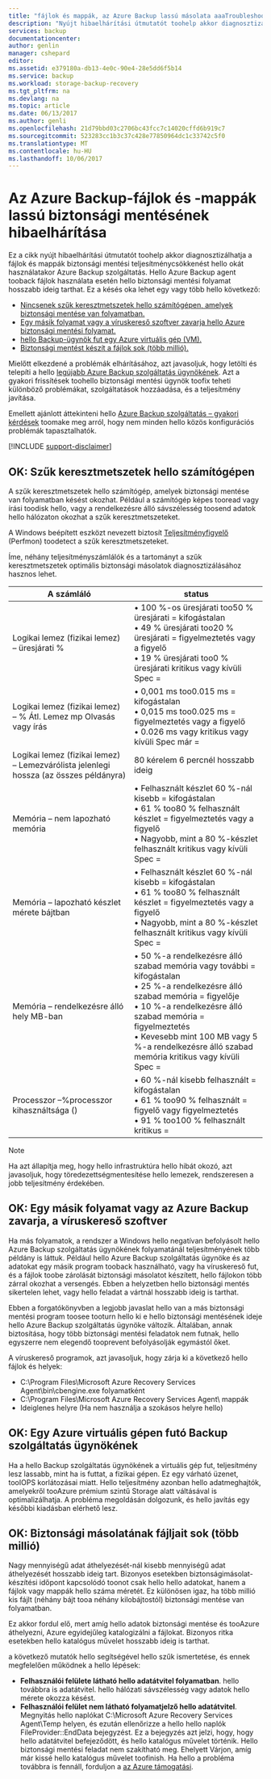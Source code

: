 ```yaml
---
title: "fájlok és mappák, az Azure Backup lassú másolata aaaTroubleshoot |} Microsoft Docs"
description: "Nyújt hibaelhárítási útmutatót toohelp akkor diagnosztizálhatja hello Azure biztonsági mentés teljesítményproblémák okait"
services: backup
documentationcenter: 
author: genlin
manager: cshepard
editor: 
ms.assetid: e379180a-db13-4e0c-90e4-28e5dd6f5b14
ms.service: backup
ms.workload: storage-backup-recovery
ms.tgt_pltfrm: na
ms.devlang: na
ms.topic: article
ms.date: 06/13/2017
ms.author: genli
ms.openlocfilehash: 21d79bbd03c2706bc43fcc7c14020cffd6b919c7
ms.sourcegitcommit: 523283cc1b3c37c428e77850964dc1c33742c5f0
ms.translationtype: MT
ms.contentlocale: hu-HU
ms.lasthandoff: 10/06/2017
---
```

# <a name="troubleshoot-slow-backup-of-files-and-folders-in-azure-backup"></a>Az Azure Backup-fájlok és -mappák lassú biztonsági mentésének hibaelhárítása
Ez a cikk nyújt hibaelhárítási útmutatót toohelp akkor diagnosztizálhatja a fájlok és mappák biztonsági mentési teljesítménycsökkenést hello okát használatakor Azure Backup szolgáltatás. Hello Azure Backup agent tooback fájlok használata esetén hello biztonsági mentési folyamat hosszabb ideig tarthat. Ez a késés oka lehet egy vagy több hello következő:

* [Nincsenek szűk keresztmetszetek hello számítógépen, amelyek biztonsági mentése van folyamatban.](#cause1)
* [Egy másik folyamat vagy a víruskereső szoftver zavarja hello Azure biztonsági mentési folyamat.](#cause2)
* [hello Backup-ügynök fut egy Azure virtuális gép (VM).](#cause3)  
* [Biztonsági mentést készít a fájlok sok (több millió).](#cause4)

Mielőtt elkezdené a problémák elhárításához, azt javasoljuk, hogy letölti és telepíti a hello [legújabb Azure Backup szolgáltatás ügynökének](http://aka.ms/azurebackup_agent). Azt a gyakori frissítések toohello biztonsági mentési ügynök toofix teheti különböző problémákat, szolgáltatások hozzáadása, és a teljesítmény javítása.

Emellett ajánlott áttekinteni hello [Azure Backup szolgáltatás – gyakori kérdések](backup-azure-backup-faq.md) toomake meg arról, hogy nem minden hello közös konfigurációs problémák tapasztalhatók.

[!INCLUDE [support-disclaimer](../../includes/support-disclaimer.md)]

<a id="cause1"></a>

## <a name="cause-performance-bottlenecks-on-hello-computer"></a>OK: Szűk keresztmetszetek hello számítógépen
A szűk keresztmetszetek hello számítógép, amelyek biztonsági mentése van folyamatban késést okozhat. Például a számítógép képes tooread vagy írási toodisk hello, vagy a rendelkezésre álló sávszélesség toosend adatok hello hálózaton okozhat a szűk keresztmetszeteket.

A Windows beépített eszközt nevezett biztosít [Teljesítményfigyelő](https://technet.microsoft.com/magazine/2008.08.pulse.aspx) (Perfmon) toodetect a szűk keresztmetszeteket.

Íme, néhány teljesítményszámlálók és a tartományt a szűk keresztmetszetek optimális biztonsági másolatok diagnosztizálásához hasznos lehet.

| A számláló | status |
| --- | --- |
| Logikai lemez (fizikai lemez) – üresjárati % |• 100 %-os üresjárati too50 % üresjárati = kifogástalan</br>• 49 % üresjárati too20 % üresjárati = figyelmeztetés vagy a figyelő</br>• 19 % üresjárati too0 % üresjárati kritikus vagy kívüli Spec = |
| Logikai lemez (fizikai lemez) – % Átl. Lemez mp Olvasás vagy írás |• 0,001 ms too0.015 ms = kifogástalan</br>• 0,015 ms too0.025 ms = figyelmeztetés vagy a figyelő</br>• 0.026 ms vagy kritikus vagy kívüli Spec már = |
| Logikai lemez (fizikai lemez) – Lemezvárólista jelenlegi hossza (az összes példányra) |80 kérelem 6 percnél hosszabb ideig |
| Memória – nem lapozható memória |• Felhasznált készlet 60 %-nál kisebb = kifogástalan<br>• 61 % too80 % felhasznált készlet = figyelmeztetés vagy a figyelő</br>• Nagyobb, mint a 80 %-készlet felhasznált kritikus vagy kívüli Spec = |
| Memória – lapozható készlet mérete bájtban |• Felhasznált készlet 60 %-nál kisebb = kifogástalan</br>• 61 % too80 % felhasznált készlet = figyelmeztetés vagy a figyelő</br>• Nagyobb, mint a 80 %-készlet felhasznált kritikus vagy kívüli Spec = |
| Memória – rendelkezésre álló hely MB-ban |• 50 %-a rendelkezésre álló szabad memória vagy további = kifogástalan</br>• 25 %-a rendelkezésre álló szabad memória = figyelője</br>• 10 %-a rendelkezésre álló szabad memória = figyelmeztetés</br>• Kevesebb mint 100 MB vagy 5 %-a rendelkezésre álló szabad memória kritikus vagy kívüli Spec = |
| Processzor –\%processzor kihasználtsága () |• 60 %-nál kisebb felhasznált = kifogástalan</br>• 61 % too90 % felhasznált = figyelő vagy figyelmeztetés</br>• 91 % too100 % felhasznált kritikus = |

> [!NOTE]
> Ha azt állapítja meg, hogy hello infrastruktúra hello hibát okozó, azt javasoljuk, hogy töredezettségmentesítése hello lemezek, rendszeresen a jobb teljesítmény érdekében.
>
>

<a id="cause2"></a>

## <a name="cause-another-process-or-antivirus-software-interfering-with-azure-backup"></a>OK: Egy másik folyamat vagy az Azure Backup zavarja, a víruskereső szoftver
Ha más folyamatok, a rendszer a Windows hello negatívan befolyásolt hello Azure Backup szolgáltatás ügynökének folyamatánál teljesítményének több példány is láttuk. Például hello Azure Backup szolgáltatás ügynöke és az adatokat egy másik program tooback használható, vagy ha víruskereső fut, és a fájlok toobe zárolását biztonsági másolatot készített, hello fájlokon több zárral okozhat a versengés. Ebben a helyzetben hello biztonsági mentés sikertelen lehet, vagy hello feladat a vártnál hosszabb ideig is tarthat.

Ebben a forgatókönyvben a legjobb javaslat hello van a más biztonsági mentési program toosee tooturn hello ki e hello biztonsági mentésének ideje hello Azure Backup szolgáltatás ügynöke változik. Általában, annak biztosítása, hogy több biztonsági mentési feladatok nem futnak, hello egyszerre nem elegendő tooprevent befolyásolják egymástól őket.

A víruskereső programok, azt javasoljuk, hogy zárja ki a következő hello fájlok és helyek:

* C:\Program Files\Microsoft Azure Recovery Services Agent\bin\cbengine.exe folyamatként
* C:\Program Files\Microsoft Azure Recovery Services Agent\ mappák
* Ideiglenes helyre (Ha nem használja a szokásos helyre hello)

<a id="cause3"></a>

## <a name="cause-backup-agent-running-on-an-azure-virtual-machine"></a>OK: Egy Azure virtuális gépen futó Backup szolgáltatás ügynökének
Ha a hello Backup szolgáltatás ügynökének a virtuális gép fut, teljesítmény lesz lassabb, mint ha is futtat, a fizikai gépen. Ez egy várható üzenet, tooIOPS korlátozásai miatt.  Hello teljesítmény azonban hello adatmeghajtók, amelyekről tooAzure prémium szintű Storage alatt váltásával is optimalizálhatja. A probléma megoldásán dolgozunk, és hello javítás egy későbbi kiadásban elérhető lesz.

<a id="cause4"></a>

## <a name="cause-backing-up-a-large-number-millions-of-files"></a>OK: Biztonsági másolatának fájljait sok (több millió)
Nagy mennyiségű adat áthelyezését-nál kisebb mennyiségű adat áthelyezését hosszabb ideig tart. Bizonyos esetekben biztonságimásolat-készítési időpont kapcsolódó toonot csak hello hello adatokat, hanem a fájlok vagy mappák hello száma méretét. Ez különösen igaz, ha több millió kis fájlt (néhány bájt tooa néhány kilobájtostól) biztonsági mentése van folyamatban.

Ez akkor fordul elő, mert amíg hello adatok biztonsági mentése és tooAzure áthelyezni, Azure egyidejűleg katalogizálni a fájlokat. Bizonyos ritka esetekben hello katalógus művelet hosszabb ideig is tarthat.

a következő mutatók hello segítségével hello szűk ismertetése, és ennek megfelelően működnek a hello lépések:

* **Felhasználói felülete látható hello adatátvitel folyamatban**. hello továbbra is adatátvitel. hello hálózati sávszélesség vagy adatok hello mérete okozza késést.
* **Felhasználói felület nem látható folyamatjelző hello adatátvitel**. Megnyitás hello naplókat C:\Microsoft Azure Recovery Services Agent\Temp helyen, és ezután ellenőrizze a hello hello naplók FileProvider::EndData bejegyzést. Ez a bejegyzés azt jelzi, hogy, hogy hello adatátvitel befejeződött, és hello katalógus művelet történik. Hello biztonsági mentési feladat nem szakítható meg. Ehelyett Várjon, amíg már kissé hello katalógus művelet toofinish. Ha hello a probléma továbbra is fennáll, forduljon a [az Azure támogatási](https://portal.azure.com/#create/Microsoft.Support).
